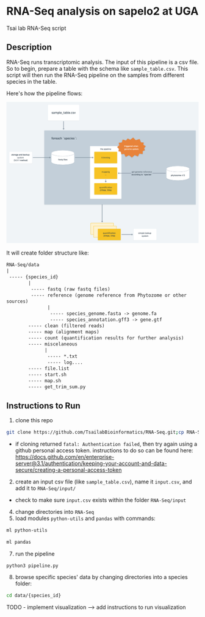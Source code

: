 # RNA-Seq analysis on sapelo2 at UGA

Tsai lab RNA-Seq script

## Description

RNA-Seq runs transcriptomic analysis. The input of this pipeline is a csv file. So to begin, prepare a table with the schema like `sample_table.csv`. This script will then run the RNA-Seq pipeline on the samples from different species in the table.

Here's how the pipeline flows:

![workflow](images/workflow.png)

It will create folder structure like:

```
RNA-Seq/data
|
 ----- {species_id}
        |
         ----- fastq (raw fastq files)
         ----- reference (genome reference from Phytozome or other sources)
               |
                ----- species_genome.fasta -> genome.fa
                ----- species_annotation.gff3 -> gene.gtf
        ----- clean (filtered reads)
        ----- map (alignment maps)
        ----- count (quantification results for further analysis)
        ----- miscelaneous
              |
               ----- *.txt
               ----- log....
        ----- file.list
        ----- start.sh
        ----- map.sh
        ----- get_trim_sum.py
```

## Instructions to Run
1. clone this repo
```bash
git clone https://github.com/TsailabBioinformatics/RNA-Seq.git;cp RNA-Seq/* .
```
- if cloning returned `fatal: Authentication failed`, then try again using a github personal access token. instructions to do so can be found here: <https://docs.github.com/en/enterprise-server@3.1/authentication/keeping-your-account-and-data-secure/creating-a-personal-access-token>
2. create an input csv file (like `sample_table.csv`), name it `input.csv`, and add it to `RNA-Seq/input/`
- check to make sure `input.csv` exists within the folder `RNA-Seq/input`
4. change directories into `RNA-Seq`
5. load modules `python-utils` and `pandas` with commands:
```bash
ml python-utils
```
```bash
ml pandas
```
7. run the pipeline
```python3
python3 pipeline.py
```
8. browse specific species' data by changing directories into a species folder:
```bash
cd data/{species_id}
```
TODO - implement visualization --> add instructions to run visualization
